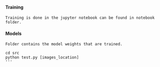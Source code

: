 
#### Training
``` 
Training is done in the jupyter notebook can be found in notebook folder.
```
#### Models
```
Folder contains the model weights that are trained.
```

```
cd src
python test.py [images_location]
'''
